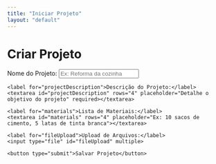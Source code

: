 ```yaml
---
title: "Iniciar Projeto"
layout: "default"
---
```


<div class="container">
  <h1>Criar Projeto</h1>
  <form id="projectForm">
    <label for="projectName">Nome do Projeto:</label>
    <input type="text" id="projectName" placeholder="Ex: Reforma da cozinha" required>

    <label for="projectDescription">Descrição do Projeto:</label>
    <textarea id="projectDescription" rows="4" placeholder="Detalhe o objetivo do projeto" required></textarea>

    <label for="materials">Lista de Materiais:</label>
    <textarea id="materials" rows="4" placeholder="Ex: 10 sacos de cimento, 5 latas de tinta branca"></textarea>

    <label for="fileUpload">Upload de Arquivos:</label>
    <input type="file" id="fileUpload" multiple>

    <button type="submit">Salvar Projeto</button>
  </form>
</div>

<script>
  document.getElementById('projectForm').addEventListener('submit', function(e) {
      e.preventDefault();
      const projectName = document.getElementById('projectName').value;
      const projectDescription = document.getElementById('projectDescription').value;
      alert(`Projeto "${projectName}" salvo com sucesso!`);
  });
</script>
